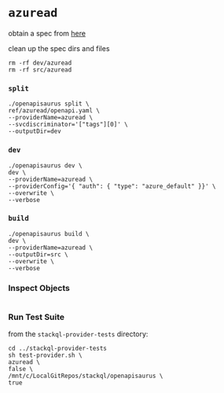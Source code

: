 # `azuread`

obtain a spec from [here](https://github.com/microsoftgraph/msgraph-metadata/blob/master/openapi/v1.0/openapi.yaml)

clean up the spec dirs and files

```
rm -rf dev/azuread
rm -rf src/azuread
```

### `split`

```
./openapisaurus split \
ref/azuread/openapi.yaml \
--providerName=azuread \
--svcdiscriminator='["tags"][0]' \
--outputDir=dev
```

### `dev`

```
./openapisaurus dev \
dev \
--providerName=azuread \
--providerConfig='{ "auth": { "type": "azure_default" }}' \
--overwrite \
--verbose
```


### `build`

```
./openapisaurus build \
dev \
--providerName=azuread \
--outputDir=src \
--overwrite \
--verbose
```

### Inspect Objects

```
```

### Run Test Suite

from the `stackql-provider-tests` directory:

```
cd ../stackql-provider-tests
sh test-provider.sh \
azuread \
false \
/mnt/c/LocalGitRepos/stackql/openapisaurus \
true
```
